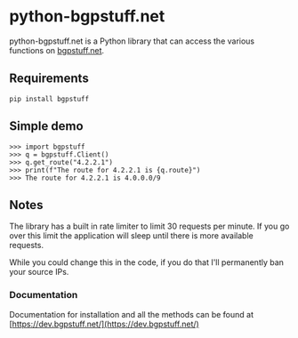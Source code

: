 # python-bgpstuff.net

python-bgpstuff.net is a Python library that can access the various functions on [bgpstuff.net](bgpstuff.net).

## Requirements
```pip install bgpstuff```

## Simple demo
```
>>> import bgpstuff
>>> q = bgpstuff.Client()
>>> q.get_route("4.2.2.1")
>>> print(f"The route for 4.2.2.1 is {q.route}")
>>> The route for 4.2.2.1 is 4.0.0.0/9
```

## Notes
The library has a built in rate limiter to limit 30 requests per minute. If you go over this limit the application will sleep until there is more available requests.

While you could change this in the code, if you do that I'll permanently ban your source IPs.

### Documentation
Documentation for installation and all the methods can be found at [https://dev.bgpstuff.net/](https://dev.bgpstuff.net/)